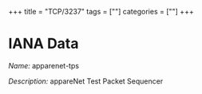 +++
title = "TCP/3237"
tags = [""]
categories = [""]
+++

# IANA Data

_Name:_ apparenet-tps

_Description:_ appareNet Test Packet Sequencer

